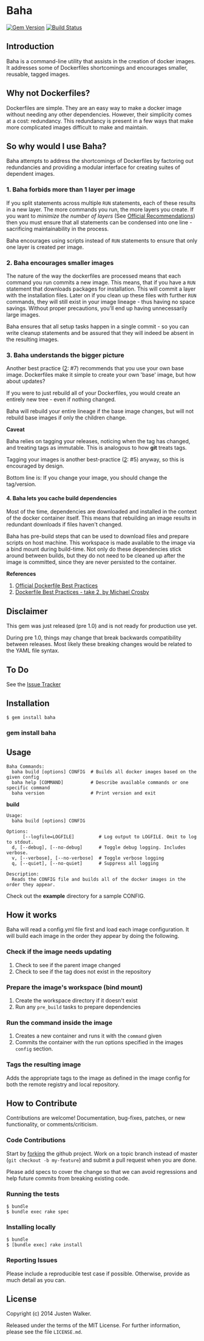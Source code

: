 Baha 
=======

[![Gem Version](https://badge.fury.io/rb/baha.png)](http://badge.fury.io/rb/baha)
[![Build Status](https://travis-ci.org/justenwalker/baha.png?branch=master)](https://travis-ci.org/justenwalker/baha)

Introduction
------------

Baha is a command-line utility that assists in the creation of docker images.
It addresses some of Dockerfiles shortcomings and encourages smaller, reusable, tagged images.

Why not Dockerfiles?
--------------------

Dockerfiles are simple. They are an easy way to make a docker image without needing any other dependencies. However, their simplicity comes at a cost: redundancy.  This redundancy is present in a few ways that make more complicated images difficult to make and maintain.

So why would I use Baha?
------------------------

Baha attempts to address the shortcomings of Dockerfiles by factoring out redundancies and providing a modular interface for creating suites of dependent images.

### 1. Baha forbids more than 1 layer per image

If you split statements across multiple `RUN` statements, each of these results in a new layer.
The more commands you run, the more layers you create.  If you want to *minimize the number of layers* (See [Official Recommendations](https://docs.docker.com/articles/dockerfile_best-practices/)) 
then you must ensure that all statements can be condensed into one line - sacrificing maintainability in the process.

Baha encourages using scripts instead of `RUN` statements to ensure that only one layer is created per image.

### 2. Baha encourages smaller images

The nature of the way the dockerfiles are processed means that each command you run commits a new image.
This means, that if you have a `RUN` statement that downloads packages for installation. 
This will commit a layer with the installation files.  Later on if you clean up these files with further `RUN` commands, they will still exist in your image lineage - thus having no space savings. Without proper precautions, you'll end up having unnecessarily large images.

Baha ensures that all setup tasks happen in a single commit - so you can write cleanup statements and be assured that they will indeed be absent in the resulting images.

### 3. Baha understands the bigger picture

Another best practice ([2](http://crosbymichael.com/dockerfile-best-practices-take-2.html): #7) recommends that you use your own base image.
Dockerfiles make it simple to create your own 'base' image, but how about updates?

If you were to just rebuild all of your Dockerfiles, you would create an entirely new tree - even if nothing changed.

Baha will rebuild your entire lineage if the base image changes, but will not rebuild base images if only the children change.

**Caveat**

Baha relies on tagging your releases, noticing when the tag has changed, and treating tags as immutable. 
This is analogous to how **git** treats tags.

Tagging your images is another best-practice ([2](http://crosbymichael.com/dockerfile-best-practices-take-2.html): #5) anyway, so this is encouraged by design. 

Bottom line is: If you change your image, you should change the tag/version.

#### 4. Baha lets you cache build dependencies

Most of the time, dependencies are downloaded and installed in the context of the docker container itself.
This means that rebuilding an image results in redundant downloads if files haven't changed.

Baha has pre-build steps that can be used to download files and prepare scripts on host machine.
This workspace is made available to the image via a bind mount during build-time. Not only do these dependencies stick around between builds, but they do not need to be cleaned up after the image is committed, since they are never persisted to the container.

**References**

1. [Official Dockerfile Best Practices](https://docs.docker.com/articles/dockerfile_best-practices/)
2. [Dockerfile Best Practices - take 2, by Michael Crosby](http://crosbymichael.com/dockerfile-best-practices-take-2.html)

Disclaimer
----------

This gem was just released (pre 1.0) and is not ready for production use yet.

During pre 1.0, things may change that break backwards compatibility between releases. Most likely these breaking
changes would be related to the YAML file syntax.

To Do
-----
See the [Issue Tracker](https://github.com/justenwalker/baha/issues)

Installation
------------

```
$ gem install baha
```
### gem install baha

Usage
-----

```
Baha Commands:
  baha build [options] CONFIG  # Builds all docker images based on the given config
  baha help [COMMAND]          # Describe available commands or one specific command
  baha version                 # Print version and exit
```

**build**

```
Usage:
  baha build [options] CONFIG

Options:
      [--logfile=LOGFILE]         # Log output to LOGFILE. Omit to log to stdout.
  d, [--debug], [--no-debug]      # Toggle debug logging. Includes verbose.
  v, [--verbose], [--no-verbose]  # Toggle verbose logging
  q, [--quiet], [--no-quiet]      # Suppress all logging

Description:
  Reads the CONFIG file and builds all of the docker images in the order they appear.
```

Check out the **example** directory for a sample CONFIG.

How it works
------------

Baha will read a config.yml file first and load each image configuration.
It will build each image in the order they appear by doing the following.

### Check if the image needs updating
1. Check to see if the parent image changed
2. Check to see if the tag does not exist in the repository

### Prepare the image's workspace (bind mount)
1. Create the workspace directory if it doesn't exist
2. Run any `pre_build` tasks to prepare dependencies

### Run the command inside the image
1. Creates a new container and runs it with the `command` given
2. Commits the container with the run options specified in the images `config` section.

### Tags the resulting image
Adds the appropriate tags to the image as defined in the image config for both the remote registry and local repository.

How to Contribute
-----------------

Contributions are welcome! Documentation, bug-fixes, patches, or new functionality, or comments/criticism.

### Code Contributions

Start by [forking](https://github.com/justenwalker/baha/fork) the github project.
Work on a topic branch instead of master (`git checkout -b my-feature`) and submit a pull request when you are done.

Please add specs to cover the change so that we can avoid regressions and help future commits from breaking existing code.

### Running the tests

    $ bundle
    $ bundle exec rake spec

### Installing locally

    $ bundle
    $ [bundle exec] rake install

### Reporting Issues

Please include a reproducible test case if possible. Otherwise, provide as much detail as you can.

License
-------

Copyright (c) 2014 Justen Walker.

Released under the terms of the MIT License. For further information, please see the file `LICENSE.md`.
